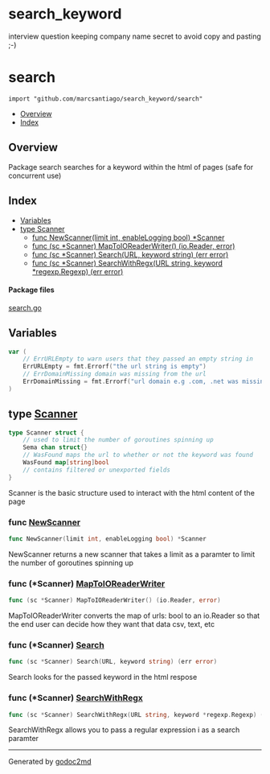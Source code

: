 # search_keyword
interview question keeping company name secret to avoid copy and pasting ;-)

# search
`import "github.com/marcsantiago/search_keyword/search"`

* [Overview](#pkg-overview)
* [Index](#pkg-index)

## <a name="pkg-overview">Overview</a>
Package search searches for a keyword within the html of pages (safe for concurrent use)




## <a name="pkg-index">Index</a>
* [Variables](#pkg-variables)
* [type Scanner](#Scanner)
  * [func NewScanner(limit int, enableLogging bool) *Scanner](#NewScanner)
  * [func (sc *Scanner) MapToIOReaderWriter() (io.Reader, error)](#Scanner.MapToIOReaderWriter)
  * [func (sc *Scanner) Search(URL, keyword string) (err error)](#Scanner.Search)
  * [func (sc *Scanner) SearchWithRegx(URL string, keyword *regexp.Regexp) (err error)](#Scanner.SearchWithRegx)


#### <a name="pkg-files">Package files</a>
[search.go](/src/github.com/marcsantiago/search_keyword/search/search.go) 



## <a name="pkg-variables">Variables</a>
``` go
var (
    // ErrURLEmpty to warn users that they passed an empty string in
    ErrURLEmpty = fmt.Errorf("the url string is empty")
    // ErrDomainMissing domain was missing from the url
    ErrDomainMissing = fmt.Errorf("url domain e.g .com, .net was missing")
)
```



## <a name="Scanner">type</a> [Scanner](/src/target/search.go?s=1223:1586#L43)
``` go
type Scanner struct {
    // used to limit the number of goroutines spinning up
    Sema chan struct{}
    // WasFound maps the url to whether or not the keyword was found
    WasFound map[string]bool
    // contains filtered or unexported fields
}
```
Scanner is the basic structure used to interact with the html content of the page







### <a name="NewScanner">func</a> [NewScanner](/src/target/search.go?s=2296:2351#L94)
``` go
func NewScanner(limit int, enableLogging bool) *Scanner
```
NewScanner returns a new scanner that takes a limit as a paramter to limit the number of goroutines spinning up





### <a name="Scanner.MapToIOReaderWriter">func</a> (\*Scanner) [MapToIOReaderWriter](/src/target/search.go?s=5127:5186#L219)
``` go
func (sc *Scanner) MapToIOReaderWriter() (io.Reader, error)
```
MapToIOReaderWriter converts the map of urls: bool to an io.Reader so that the end user can decide how they want that data
csv, text, etc




### <a name="Scanner.Search">func</a> (\*Scanner) [Search](/src/target/search.go?s=2694:2752#L110)
``` go
func (sc *Scanner) Search(URL, keyword string) (err error)
```
Search looks for the passed keyword in the html respose




### <a name="Scanner.SearchWithRegx">func</a> (\*Scanner) [SearchWithRegx](/src/target/search.go?s=3985:4066#L168)
``` go
func (sc *Scanner) SearchWithRegx(URL string, keyword *regexp.Regexp) (err error)
```
SearchWithRegx allows you to pass a regular expression i as a search paramter








- - -
Generated by [godoc2md](http://godoc.org/github.com/davecheney/godoc2md)
